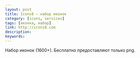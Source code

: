 ```yaml
---
layout: post
title: Icons8 — набор иконок
category: [icons, services]
tags: [иконка, набор]
link: http://icons8.com
description:
keywords:
---
```


<p>Набор иконок (1600+). Бесплатно предоставляют только png.</p>
